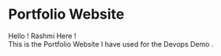 # Portfolio Website

Hello ! Rashmi Here !   
This is the Portfolio Website I have used for the Devops Demo .  
